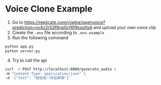 # Voice Clone Example

1. Go to https://replicate.com/cjwbw/openvoice?prediction=nv4z2r53f9rgj0cf6f9sssjfq4 and upload your own voice clip
2. Create the `.env` file according to `.env.example`
3. Run the following command

```bash
python app.py
python server.py
```

4. Try to call the api

```bash
curl -X POST http://localhost:8800/generate_audio \
-H "Content-Type: application/json" \
-d '{"text": "哈哈哈～你在幹嘛"}'

```
